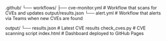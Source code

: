 .github/
└── workflows/
    ├── cve-monitor.yml       # Workflow that scans for CVEs and updates output/results.json
    └── alert.yml             # Workflow that alerts via Teams when new CVEs are found

output/
└── results.json              # Latest CVE results
check_cves.py                 # CVE scanning script
index.html                    # Dashboard deployed to GitHub Pages
